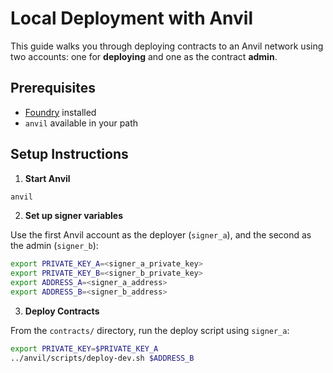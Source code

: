 # Local Deployment with Anvil

This guide walks you through deploying contracts to an Anvil network using two accounts: one for **deploying** and one as the contract **admin**.

## Prerequisites

- [Foundry](https://book.getfoundry.sh/) installed
- `anvil` available in your path

## Setup Instructions

1. **Start Anvil**

```bash
anvil
```

2. **Set up signer variables**

Use the first Anvil account as the deployer (`signer_a`), and the second as the admin (`signer_b`):

```bash
export PRIVATE_KEY_A=<signer_a_private_key>
export PRIVATE_KEY_B=<signer_b_private_key>
export ADDRESS_A=<signer_a_address>
export ADDRESS_B=<signer_b_address>
```

3. **Deploy Contracts**

From the `contracts/` directory, run the deploy script using `signer_a`:

```bash
export PRIVATE_KEY=$PRIVATE_KEY_A
../anvil/scripts/deploy-dev.sh $ADDRESS_B
```
